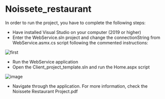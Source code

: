 # Noissete_restaurant
In order to run the project, you have to complete the following steps:
- Have installed Visual Studio on your computer (2019 or higher)
- Enter the WebService.sln project and change the connectionString from WebService.asmx.cs script following the commented instructions:

![first](https://user-images.githubusercontent.com/98336978/151031239-19210610-2172-4c18-92d5-3f0167982740.png)

-	Run the WebService application
-	Open the Client_project_template.sln and run the Home.aspx script

![image](https://user-images.githubusercontent.com/98336978/151031422-61eb279c-c9f8-4da5-a44d-b737b43fc1ee.png)

-	Navigate through the application. For more information, check the Noissete Restaurant Project.pdf
